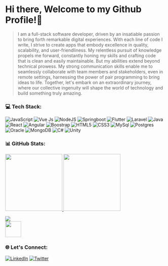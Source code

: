 # Hi there, Welcome to my Github Profile!👋
> I am a full-stack software developer, driven by an insatiable passion to bring forth remarkable digital experiences. With each line of code I write, I strive to create apps that embody excellence in quality, scalability, and user-friendliness. My relentless pursuit of knowledge propels me forward, constantly honing my skills and crafting code that is clean and easily maintainable. But my abilities extend beyond technical prowess. My strong communication skills enable me to seamlessly collaborate with team members and stakeholders, even in remote settings, harnessing the power of pair programming to bring ideas to life. Together, let's embark on an extraordinary journey, where our collective ingenuity will shape the world of technology and build something truly amazing.


### 💻 Tech Stack:
![JavaScript](https://img.shields.io/badge/javascript-%23323330.svg?style=flat&logo=javascript&logoColor=%23F7DF1E) ![Vue Js](https://img.shields.io/badge/vue.js-6DA55F?style=flat&logo=vue.js&logoColor=white) ![NodeJS](https://img.shields.io/badge/node.js-6DA55F?style=flat&logo=node.js&logoColor=white) ![Springboot](https://img.shields.io/badge/springboot-6DA55F?style=flat&logo=springboot&logoColor=white) ![Flutter](https://img.shields.io/badge/flutter-%231572B6.svg?style=flat&logo=flutter&logoColor=white) ![Laravel](https://img.shields.io/badge/laravel-%23DD0031.svg?style=flat&logo=laravel&logoColor=white) ![Java](https://img.shields.io/badge/java-%231572B6.svg?style=flat&logo=java&logoColor=%2361DAFB) ![React](https://img.shields.io/badge/react-%2320232a.svg?style=flat&logo=react&logoColor=%2361DAFB) ![Angular](https://img.shields.io/badge/angular-%23DD0031.svg?style=flat&logo=angular&logoColor=white) ![Boostrap](https://img.shields.io/badge/boostrap-%231572B6.svg?style=flat&logo=bootstrap&logoColor=white) ![HTML5](https://img.shields.io/badge/html5-%23E34F26.svg?style=flat&logo=html5&logoColor=white) ![CSS3](https://img.shields.io/badge/css3-%231572B6.svg?style=flat&logo=css3&logoColor=white) ![MySql](https://img.shields.io/badge/mysql-%23316192.svg?style=flat&logo=mysql&logoColor=white) ![Postgres](https://img.shields.io/badge/postgres-%23316192.svg?style=flat&logo=postgresql&logoColor=white) ![Oracle](https://img.shields.io/badge/oracle-%23DD0031.svg?style=flat&logo=oracle&logoColor=white) ![MongoDB](https://img.shields.io/badge/MongoDB-%234ea94b.svg?style=flat&logo=mongodb&logoColor=white) ![C#](https://img.shields.io/badge/CSharp-%231572B6.svg?style=flat&logo=csharp&logoColor=white) ![Unity](https://img.shields.io/badge/unity-%2320232a.svg?style=flat&logo=unity&logoColor=white)

### 📊 GitHub Stats:
<a href="https://github.com/masumba">
  <img height="180em" src="https://github-readme-stats-eight-theta.vercel.app/api?username=masumba&show_icons=true&theme=chartreuse-dark&count_private=true&hide_border=true" />
  <img height="180em" src="https://github-readme-stats-eight-theta.vercel.app/api/top-langs/?username=masumba&layout=compact&langs_count=10&hide=html&theme=chartreuse-dark&hide_border=true" />
</a>

![](https://github-readme-streak-stats.herokuapp.com/?user=masumba&theme=merko&hide_border=true)<br/>
<img height="50em" src="https://komarev.com/ghpvc/?username=masumba&label=Profile%20views&color=0e75b6&style=flat"/>

### 🌐 Let's Connect:
[![LinkedIn](https://img.shields.io/badge/LinkedIn-%230077B5.svg?logo=linkedin&logoColor=white)](https://linkedin.com/in/masumba-kayombo-a43a46159) [![Twitter](https://img.shields.io/badge/Twitter-%231DA1F2.svg?logo=Twitter&logoColor=white)](https://twitter.com/masumba_k)
